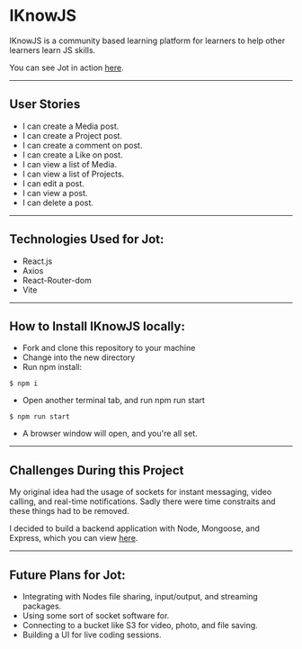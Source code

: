 # IKnowJS

 IKnowJS is a community based learning platform for learners to help other learners learn JS skills.
 
 You can see Jot in action [here](). 

--------------------------------------------
## User Stories

* I can create a Media post.
* I can create a Project post.
* I can create a comment on post.
* I can create a Like on post.
* I can view a list of Media.
* I can view a list of Projects.
* I can edit a post.
* I can view a post.
* I can delete a post.

--------------------------------------------

## Technologies Used for Jot:

* React.js
* Axios
* React-Router-dom
* Vite

--------------------------------------------
## How to Install IKnowJS locally:

* Fork and clone this repository to your machine
* Change into the new directory
* Run npm install:

```
$ npm i

```
* Open another terminal tab, and run npm run start

```
$ npm run start

```

* A browser window will open, and you're all set.


--------------------------------------------
## Challenges During this Project

My original idea had the usage of sockets for instant messaging, video calling, and real-time notifications. Sadly there were time constraits and these things had to be removed.

I decided to build a backend application with Node, Mongoose, and Express, which you can view [here]().


--------------------------------------------
## Future Plans for Jot:

* Integrating with Nodes file sharing, input/output, and streaming packages.
* Using some sort of socket software for.
* Connecting to a bucket like S3 for video, photo, and file saving.
* Building a UI for live coding sessions.
